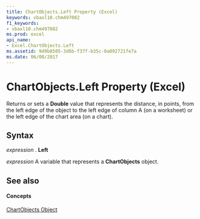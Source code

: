 ```yaml
---
title: ChartObjects.Left Property (Excel)
keywords: vbaxl10.chm497082
f1_keywords:
- vbaxl10.chm497082
ms.prod: excel
api_name:
- Excel.ChartObjects.Left
ms.assetid: 9d9b8505-3d6b-f37f-b35c-0a092721fe7a
ms.date: 06/08/2017
---
```



# ChartObjects.Left Property (Excel)

Returns or sets a  **Double** value that represents the distance, in points, from the left edge of the object to the left edge of column A (on a worksheet) or the left edge of the chart area (on a chart).


## Syntax

 _expression_ . **Left**

 _expression_ A variable that represents a **ChartObjects** object.


## See also


#### Concepts


[ChartObjects Object](Excel.ChartObjects.md)


